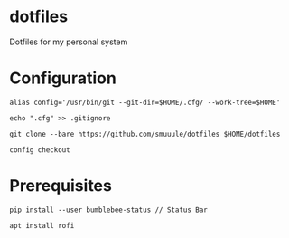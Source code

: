 # dotfiles
Dotfiles for my personal system

# Configuration
```
alias config='/usr/bin/git --git-dir=$HOME/.cfg/ --work-tree=$HOME'

echo ".cfg" >> .gitignore

git clone --bare https://github.com/smuuule/dotfiles $HOME/dotfiles

config checkout
```

# Prerequisites
```
pip install --user bumblebee-status // Status Bar

apt install rofi
```
